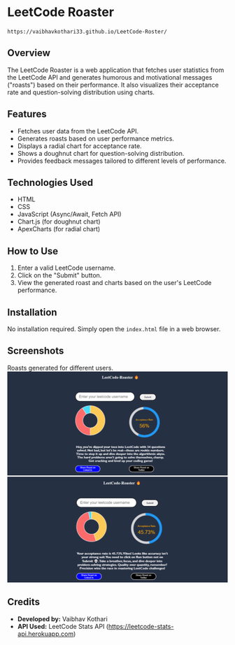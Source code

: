 # LeetCode Roaster
```
https://vaibhavkothari33.github.io/LeetCode-Roster/
```
## Overview
The LeetCode Roaster is a web application that fetches user statistics from the LeetCode API and generates humorous and motivational messages ("roasts") based on their performance. It also visualizes their acceptance rate and question-solving distribution using charts.

## Features
- Fetches user data from the LeetCode API.
- Generates roasts based on user performance metrics.
- Displays a radial chart for acceptance rate.
- Shows a doughnut chart for question-solving distribution.
- Provides feedback messages tailored to different levels of performance.

## Technologies Used
- HTML
- CSS
- JavaScript (Async/Await, Fetch API)
- Chart.js (for doughnut chart)
- ApexCharts (for radial chart)

## How to Use
1. Enter a valid LeetCode username.
2. Click on the "Submit" button.
3. View the generated roast and charts based on the user's LeetCode performance.

## Installation
No installation required. Simply open the `index.html` file in a web browser.

## Screenshots
Roasts generated for different users.
![Alt text](img/image.png)
![Alt text](img/image1.png)


## Credits
- **Developed by:** Vaibhav Kothari
- **API Used:** LeetCode Stats API (https://leetcode-stats-api.herokuapp.com)

